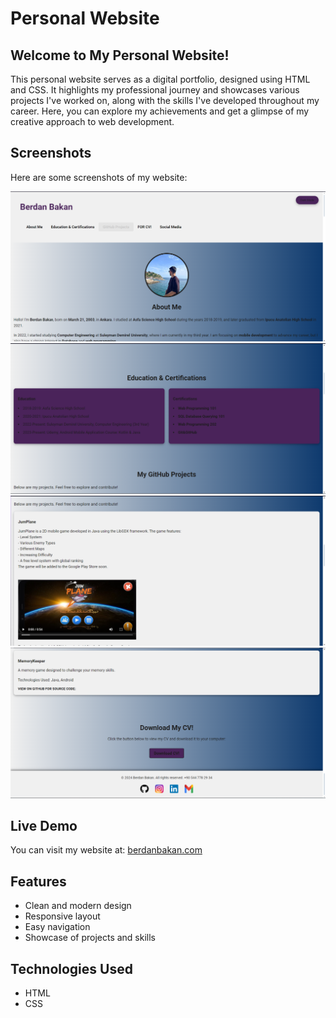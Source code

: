 # Personal Website

## Welcome to My Personal Website!

This personal website serves as a digital portfolio, designed using HTML and CSS. It highlights my professional journey and showcases various projects I've worked on, along with the skills I've developed throughout my career. Here, you can explore my achievements and get a glimpse of my creative approach to web development.

## Screenshots

Here are some screenshots of my website:

![Screenshot 1](PersonalWebsite/screenshots/screenshot1.png)
![Screenshot 2](PersonalWebsite/screenshots/screenshot2.png)
![Screenshot 3](PersonalWebsite/screenshots/screenshot3.png)
![Screenshot 4](PersonalWebsite/screenshots/screenshot4.png)

## Live Demo

You can visit my website at: [berdanbakan.com](http://berdanbakan.com)

## Features

- Clean and modern design
- Responsive layout
- Easy navigation
- Showcase of projects and skills

## Technologies Used

- HTML
- CSS

